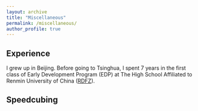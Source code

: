 ```yaml
---
layout: archive
title: "Miscellaneous"
permalink: /miscellaneous/
author_profile: true
---
```


Experience
------
I grew up in Beijing. Before going to Tsinghua, I spent 7 years in the first class of Early Development Program (EDP) at The High School Affiliated to Renmin University of China ([RDFZ](https://www.rdfz.cn/en/)). 

Speedcubing
------
